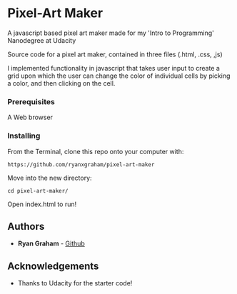 # Pixel-Art Maker
A javascript based pixel art maker made for my 'Intro to Programming' Nanodegree at Udacity

Source code for a pixel art maker, contained in three files (.html, .css, ,js)

I implemented functionality in javascript that takes user input to create a grid upon which the user can change the color of individual cells by picking a color, and then clicking on the cell.

### Prerequisites
A Web browser

### Installing
 From the Terminal, clone this repo onto your computer with:
```
https://github.com/ryanxgraham/pixel-art-maker
```

Move into the new directory: 

```
cd pixel-art-maker/
```

Open index.html to run!

## Authors

* **Ryan Graham** - [Github](https://github.com/ryanxgraham)

## Acknowledgements

* Thanks to Udacity for the starter code!
